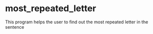 # most_repeated_letter
This program helps the user to find out the most repeated letter in the sentence
